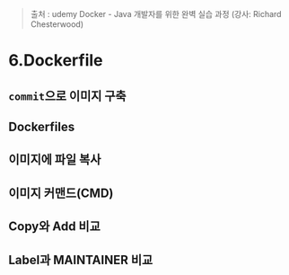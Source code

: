 > 출처 : udemy Docker - Java 개발자를 위한 완벽 실습 과정 (강사: Richard Chesterwood)

# 6.Dockerfile
## `commit`으로 이미지 구축

## Dockerfiles

## 이미지에 파일 복사

## 이미지 커맨드(CMD)

## Copy와 Add 비교

## Label과 MAINTAINER 비교

